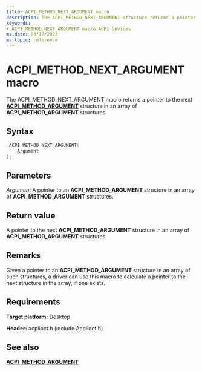 ```yaml
---
title: ACPI_METHOD_NEXT_ARGUMENT macro
description: The ACPI_METHOD_NEXT_ARGUMENT structure returns a pointer to the next ACPI_METHOD_ARGUMENT structure in an array of ACPI_METHOD_ARGUMENT structures.
keywords: 
- ACPI_METHOD_NEXT_ARGUMENT macro ACPI Devices
ms.date: 03/17/2023
ms.topic: reference
---
```


# ACPI_METHOD_NEXT_ARGUMENT macro

The ACPI_METHOD_NEXT_ARGUMENT macro returns a pointer to the next [**ACPI_METHOD_ARGUMENT**](/windows-hardware/drivers/ddi/acpiioct/ns-acpiioct-_acpi_method_argument_v1) structure in an array of **ACPI_METHOD_ARGUMENT** structures.

## Syntax

```cpp
 ACPI_METHOD_NEXT_ARGUMENT(
    Argument
);
```

## Parameters

*Argument*
A pointer to an **ACPI_METHOD_ARGUMENT** structure in an array of **ACPI_METHOD_ARGUMENT** structures.

## Return value

A pointer to the next **ACPI_METHOD_ARGUMENT** structure in an array of **ACPI_METHOD_ARGUMENT** structures.

## Remarks

Given a pointer to an **ACPI_METHOD_ARGUMENT** structure in an array of such structures, a driver can use this macro to calculate a pointer to the next structure in the array, if one exists.

## Requirements

**Target platform:** Desktop

**Header:** acpiioct.h (include Acpiioct.h)

## See also

[**ACPI_METHOD_ARGUMENT**](/windows-hardware/drivers/ddi/acpiioct/ns-acpiioct-_acpi_method_argument_v1)
